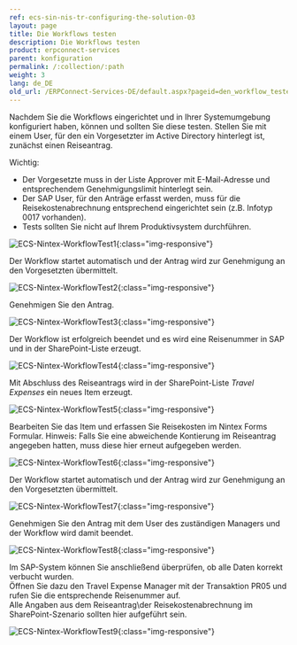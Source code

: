 ```yaml
---
ref: ecs-sin-nis-tr-configuring-the-solution-03
layout: page
title: Die Workflows testen
description: Die Workflows testen
product: erpconnect-services
parent: konfiguration
permalink: /:collection/:path
weight: 3
lang: de_DE
old_url: /ERPConnect-Services-DE/default.aspx?pageid=den_workflow_testen1
---
```


Nachdem Sie die Workflows eingerichtet und in Ihrer Systemumgebung konfiguriert haben, können und sollten Sie diese testen.
Stellen Sie mit einem User, für den ein Vorgesetzter im Active Directory hinterlegt ist, zunächst einen Reiseantrag.

Wichtig: 

- Der Vorgesetzte muss in der Liste Approver mit E-Mail-Adresse und entsprechendem Genehmigungslimit hinterlegt sein.
- Der SAP User, für den Anträge erfasst werden, muss für die Reisekostenabrechnung entsprechend eingerichtet sein (z.B. Infotyp 0017 vorhanden).
- Tests sollten Sie nicht auf Ihrem Produktivsystem durchführen.

![ECS-Nintex-WorkflowTest1](/img/content/ECS-Nintex-WorkflowTest1.png){:class="img-responsive"}

Der Workflow startet automatisch und der Antrag wird zur Genehmigung an den Vorgesetzten übermittelt. 

![ECS-Nintex-WorkflowTest2](/img/content/ECS-Nintex-WorkflowTest2.png){:class="img-responsive"}

Genehmigen Sie den Antrag. 

![ECS-Nintex-WorkflowTest3](/img/content/ECS-Nintex-WorkflowTest3.png){:class="img-responsive"}

Der Workflow ist erfolgreich beendet und es wird eine Reisenummer in SAP und in der SharePoint-Liste erzeugt. 

![ECS-Nintex-WorkflowTest4](/img/content/ECS-Nintex-WorkflowTest4.png){:class="img-responsive"}

Mit Abschluss des Reiseantrags wird in der SharePoint-Liste *Travel Expenses* ein neues Item erzeugt.

![ECS-Nintex-WorkflowTest5](/img/content/ECS-Nintex-WorkflowTest5.png){:class="img-responsive"}

Bearbeiten Sie das Item und erfassen Sie Reisekosten im Nintex Forms Formular. Hinweis: Falls Sie eine abweichende Kontierung im Reiseantrag angegeben hatten, 
muss diese hier erneut aufgegeben werden. 

![ECS-Nintex-WorkflowTest6](/img/content/ECS-Nintex-WorkflowTest6.png){:class="img-responsive"}

Der Workflow startet automatisch und der Antrag wird zur Genehmigung an den Vorgesetzten übermittelt. 

![ECS-Nintex-WorkflowTest7](/img/content/ECS-Nintex-WorkflowTest7.png){:class="img-responsive"}

Genehmigen Sie den Antrag mit dem User des zuständigen Managers und der Workflow wird damit beendet. 

![ECS-Nintex-WorkflowTest8](/img/content/ECS-Nintex-WorkflowTest8.png){:class="img-responsive"}

Im SAP-System können Sie anschließend überprüfen, ob alle Daten korrekt verbucht wurden. <br>
Öffnen Sie dazu den Travel Expense Manager mit der Transaktion PR05 und rufen Sie die entsprechende Reisenummer auf.<br>
Alle Angaben aus dem Reiseantrag\der Reisekostenabrechnung im SharePoint-Szenario sollten hier aufgeführt sein.

![ECS-Nintex-WorkflowTest9](/img/content/ECS-Nintex-WorkflowTest9.png){:class="img-responsive"}
